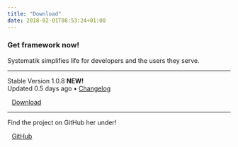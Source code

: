 ```yaml
---
title: "Download"
date: 2018-02-01T08:53:24+01:00
---
```


<div class="style-1">
	<h3 class="text-center">Get framework now!</h3>
	<p class="text-center">Systematik simplifies life for developers and the users they serve.</p>
</div>

---

<div class="style-1">
	<p class="block text-center text-upper font-small">Stable Version 1.0.8 <strong class="highlight font-small">NEW!</strong><br /> Updated 0.5 days ago • <a class="" href="">Changelog</a></p>
</div>

<a class="button text-upper" href="https://github.com/Zettir/systematik/archive/master.zip"><i class="fas fa-sign-in-alt" data-fa-transform="rotate-90" style="margin-right: 10px;"></i>Download</a>

---

<div class="style-1">
	<p class="block text-center text-upper">Find the project on GitHub her under!</p>
</div>

<a class="button" href="https://github.com/Zettir/systematik" target="_blank"><i class="fab fa-github" style="margin-right: 10px;"></i>GitHub</a>
